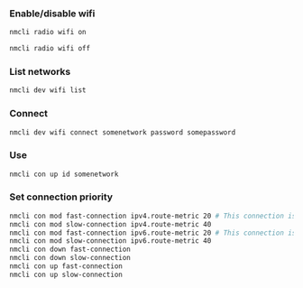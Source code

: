 ### Enable/disable wifi
```sh
nmcli radio wifi on
```

```sh
nmcli radio wifi off
```

### List networks
```sh
nmcli dev wifi list
```

### Connect
```sh
nmcli dev wifi connect somenetwork password somepassword
```

### Use
```sh
nmcli con up id somenetwork
```

### Set connection priority
```sh
nmcli con mod fast-connection ipv4.route-metric 20 # This connection is preferred
nmcli con mod slow-connection ipv4.route-metric 40
nmcli con mod fast-connection ipv6.route-metric 20 # This connection is preferred
nmcli con mod slow-connection ipv6.route-metric 40
nmcli con down fast-connection
nmcli con down slow-connection
nmcli con up fast-connection
nmcli con up slow-connection
```
